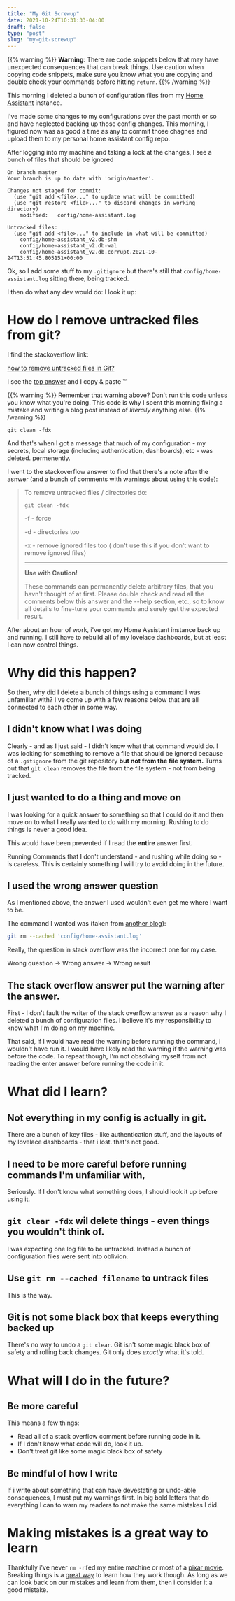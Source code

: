 ```yaml
---
title: "My Git Screwup"
date: 2021-10-24T10:31:33-04:00
draft: false
type: "post"
slug: "my-git-screwup"
---
```


{{% warning %}}
**Warning**: There are code snippets below that may have unexpected consequences that can break things. Use caution when copying code snippets, make sure you know what you are copying and double check your commands before hitting `return`.
{{% /warning %}}

This morning I deleted a bunch of configuration files from my [Home Assistant](https://www.home-assistant.io/) instance.

I've made some changes to my configurations over the past month or so and have neglected backing up those config changes. This morning, I figured now was as good a time as any to commit those chagnes and upload them to my personal home assistant config repo.

After logging into my machine and taking a look at the changes, I see a bunch of files that should be ignored

```
On branch master
Your branch is up to date with 'origin/master'.

Changes not staged for commit:
  (use "git add <file>..." to update what will be committed)
  (use "git restore <file>..." to discard changes in working directory)
	modified:   config/home-assistant.log

Untracked files:
  (use "git add <file>..." to include in what will be committed)
	config/home-assistant_v2.db-shm
	config/home-assistant_v2.db-wal
	config/home-assistant_v2.db.corrupt.2021-10-24T13:51:45.805151+00:00
```

Ok, so I add some stuff to my `.gitignore` but there's still that `config/home-assistant.log` sitting there, being tracked.

I then do what any dev would do: I look it up:

# How do I remove untracked files from git?

I find the stackoverflow link:

[how to remove untracked files in Git?](https://stackoverflow.com/questions/8200622/how-to-remove-untracked-files-in-git)

I see the [top answer](https://stackoverflow.com/a/8200645/5975765) and I copy & paste ™️

{{% warning %}}
Remember that warning above? Don't run this code unless you know what you're doing. This code is why I spent this morning fixing a mistake and writing a blog post instead of _literally_ anything else.
{{% /warning %}}

```
git clean -fdx
```

And that's when I got a message that much of my configuration - my secrets, local storage (including authentication, dashboards), etc - was deleted. permenently.

I went to the stackoverflow answer to find that there's a note after the asnwer (and a bunch of comments with warnings about using this code):

> To remove untracked files / directories do:
>
> `git clean -fdx`
>
> -f - force
>
> -d - directories too
>
> -x - remove ignored files too ( don't use this if you don't want to remove ignored files)
>
> ---
>
> **Use with Caution!**
>
> These commands can permanently delete arbitrary files, that you havn't thought of at first. Please double check and read all the comments below this answer and the --help section, etc., so to know all details to fine-tune your commands and surely get the expected result.

After about an hour of work, i've got my Home Assistant instance back up and running. I still have to rebuild all of my lovelace dashboards, but at least I can now control things.

# Why did this happen?

So then, why did I delete a bunch of things using a command I was unfamiliar with? I've come up with a few reasons below that are all connected to each other in some way.

## I didn't know what I was doing

Clearly - and as I just said - I didn't know what that command would do. I was looking for something to remove a file that should be ignored because of a `.gitignore` from the git repository **but not from the file system.** Turns out that `git clean` removes the file from the file system - not from being tracked.

## I just wanted to do a thing and move on

I was looking for a quick answer to something so that I could do it and then move on to what I really wanted to do with my morning. Rushing to do things is never a good idea.

This would have been prevented if I read the **entire** answer first.

Running Commands that I don't understand - and rushing while doing so - is careless. This is certainly something I will try to avoid doing in the future.

## I used the wrong ~~answer~~ question

As I mentioned above, the answer I used wouldn't even get me where I want to be.

The command I wanted was (taken from [another blog](https://renatello.com/git-untrack-single-file/)):

```sh
git rm --cached 'config/home-assistant.log'
```

Really, the question in stack overflow was the incorrect one for my case.

Wrong question -> Wrong answer -> Wrong result

## The stack overflow answer put the warning after the answer.

First - I don't fault the writer of the stack overflow answer as a reason why I deleted a bunch of configuration files. I believe it's my responsibility to know what I'm doing on my machine.

That said, if I would have read the warning before running the command, i wouldn't have run it. I would have likely read the warning if the warning was before the code. To repeat though, I'm not obsolving myself from not reading the enter answer before running the code in it.

# What did I learn?

## Not everything in my config is actually in git.

There are a bunch of key files - like authentication stuff, and the layouts of my lovelace dashboards - that i lost. that's not good.

## I need to be more careful before running commands I'm unfamiliar with,

Seriously. If I don't know what something does, I should look it up before using it.

## `git clear -fdx` wil delete things - even things you wouldn't think of.

I was expecting one log file to be untracked. Instead a bunch of configuration files were sent into oblivion.

## Use `git rm --cached filename` to untrack files

This is the way.

## Git is not some black box that keeps everything backed up

There's no way to undo a `git clear`. Git isn't some magic black box of safety and rolling back changes. Git only does _exactly_ what it's told.

# What will I do in the future?

## Be more careful

This means a few things:

- Read all of a stack overflow comment before running code in it.
- If I don't know what code will do, look it up.
- Don't treat git like some magic black box of safety

## Be mindful of how I write

If i write about something that can have devestating or undo-able consequences, I must put my warnings first. In big bold letters that do everything I can to warn my readers to not make the same mistakes I did.

# Making mistakes is a great way to learn

Thankfully i've never `rm -rf`ed my entire machine or most of a [pixar movie](https://thenextweb.com/news/how-pixars-toy-story-2-was-deleted-twice-once-by-technology-and-again-for-its-own-good). Breaking things is a [great way](https://www.edsurge.com/news/2015-05-21-making-by-breaking-why-taking-things-apart-is-essential-to-making-them-work) to learn how they work though. As long as we can look back on our mistakes and learn from them, then i consider it a good mistake.
